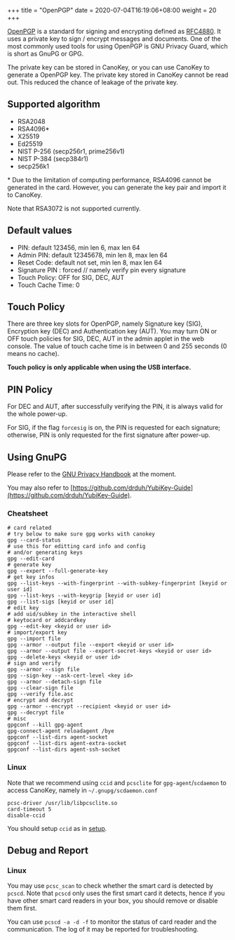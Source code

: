 +++
title = "OpenPGP"
date =  2020-07-04T16:19:06+08:00
weight = 20
+++

[OpenPGP](https://www.openpgp.org/) is a standard for signing and encrypting defined as [RFC4880](https://tools.ietf.org/html/rfc4880). It uses a private key to sign / encrypt messages and documents. One of the most commonly used tools for using OpenPGP is GNU Privacy Guard, which is short as GnuPG or GPG.

The private key can be stored in CanoKey, or you can use CanoKey to generate a OpenPGP key. The private key stored in CanoKey cannot be read out. This reduced the chance of leakage of the private key.

## Supported algorithm

* RSA2048
* RSA4096\*
* X25519
* Ed25519
* NIST P-256 (secp256r1, prime256v1)
* NIST P-384 (secp384r1)
* secp256k1

\* Due to the limitation of computing performance, RSA4096 cannot be generated in the card. However, you can generate the key pair and import it to CanoKey.

Note that RSA3072 is not supported currently.

## Default values

* PIN: default 123456, min len 6, max len 64
* Admin PIN: default 12345678, min len 8, max len 64
* Reset Code: default not set, min len 8, max len 64
* Signature PIN : forced // namely verify pin every signature
* Touch Policy: OFF for SIG, DEC, AUT
* Touch Cache Time: 0

## Touch Policy

There are three key slots for OpenPGP, namely Signature key (SIG), Encryption key (DEC) and Authentication key (AUT). You may turn ON or OFF touch policies for SIG, DEC, AUT in the admin applet in the web console. The value of touch cache time is in between 0 and 255 seconds (0 means no cache).

**Touch policy is only applicable when using the USB interface.**

## PIN Policy

For DEC and AUT, after successfully verifying the PIN, it is always valid for the whole power-up.

For SIG, if the flag `forcesig` is on, the PIN is requested for each signature; otherwise, PIN is only requested for the first signature after power-up.

## Using GnuPG

Please refer to the [GNU Privacy Handbook](https://gnupg.org/gph/en/manual.html) at the moment.

You may also refer to [https://github.com/drduh/YubiKey-Guide](https://github.com/drduh/YubiKey-Guide).

### Cheatsheet

```
# card related
# try below to make sure gpg works with canokey
gpg --card-status
# use this for editting card info and config
# and/or generating keys
gpg --edit-card
# generate key
gpg --expert --full-generate-key
# get key infos
gpg --list-keys --with-fingerprint --with-subkey-fingerprint [keyid or user id]
gpg --list-keys --with-keygrip [keyid or user id]
gpg --list-sigs [keyid or user id]
# edit key
# add uid/subkey in the interactive shell
# keytocard or addcardkey
gpg --edit-key <keyid or user id>
# import/export key
gpg --import file
gpg --armor --output file --export <keyid or user id>
gpg --armor --output file --export-secret-keys <keyid or user id>
gpg --delete-keys <keyid or user id>
# sign and verify
gpg --armor --sign file
gpg --sign-key --ask-cert-level <key id>
gpg --armor --detach-sign file
gpg --clear-sign file
gpg --verify file.asc
# encrypt and decrypt
gpg --armor --encrypt --recipient <keyid or user id>
gpg --decrypt file
# misc
gpgconf --kill gpg-agent
gpg-connect-agent reloadagent /bye
gpgconf --list-dirs agent-socket
gpgconf --list-dirs agent-extra-socket
gpgconf --list-dirs agent-ssh-socket
```

### Linux

Note that we recommend using `ccid` and `pcsclite` for `gpg-agent`/`scdaemon` to access CanoKey, namely in `~/.gnupg/scdaemon.conf`

```
pcsc-driver /usr/lib/libpcsclite.so
card-timeout 5
disable-ccid
```

You should setup `ccid` as in [setup](https://docs.canokeys.org/userguide/setup/).

## Debug and Report

### Linux

You may use `pcsc_scan` to check whether the smart card is detected by `pcscd`. Note that `pcscd` only uses the first smart card it detects, hence if you have other smart card readers in your box, you should remove or disable them first.

You can use `pcscd -a -d -f` to monitor the status of card reader and the communication. The log of it may be reported for troubleshooting.
